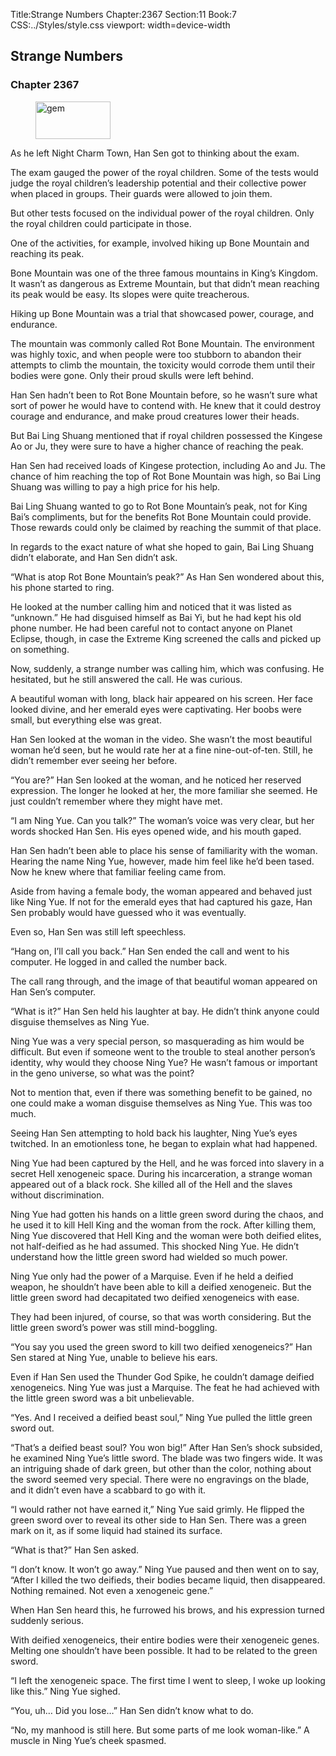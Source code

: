 Title:Strange Numbers 
Chapter:2367 
Section:11 
Book:7 
CSS:../Styles/style.css 
viewport: width=device-width
  
## Strange Numbers
### Chapter 2367
  
<figure>
	<img src="../Images/gem.gif" alt="gem" id="gem" width="120" height="60" />
</figure>
  

  
As he left Night Charm Town, Han Sen got to thinking about the exam.

The exam gauged the power of the royal children. Some of the tests would judge the royal children’s leadership potential and their collective power when placed in groups. Their guards were allowed to join them.

But other tests focused on the individual power of the royal children. Only the royal children could participate in those.

One of the activities, for example, involved hiking up Bone Mountain and reaching its peak.

Bone Mountain was one of the three famous mountains in King’s Kingdom. It wasn’t as dangerous as Extreme Mountain, but that didn’t mean reaching its peak would be easy. Its slopes were quite treacherous.

Hiking up Bone Mountain was a trial that showcased power, courage, and endurance.

The mountain was commonly called Rot Bone Mountain. The environment was highly toxic, and when people were too stubborn to abandon their attempts to climb the mountain, the toxicity would corrode them until their bodies were gone. Only their proud skulls were left behind.

Han Sen hadn’t been to Rot Bone Mountain before, so he wasn’t sure what sort of power he would have to contend with. He knew that it could destroy courage and endurance, and make proud creatures lower their heads.

But Bai Ling Shuang mentioned that if royal children possessed the Kingese Ao or Ju, they were sure to have a higher chance of reaching the peak.

Han Sen had received loads of Kingese protection, including Ao and Ju. The chance of him reaching the top of Rot Bone Mountain was high, so Bai Ling Shuang was willing to pay a high price for his help.

Bai Ling Shuang wanted to go to Rot Bone Mountain’s peak, not for King Bai’s compliments, but for the benefits Rot Bone Mountain could provide. Those rewards could only be claimed by reaching the summit of that place.

In regards to the exact nature of what she hoped to gain, Bai Ling Shuang didn’t elaborate, and Han Sen didn’t ask.

“What is atop Rot Bone Mountain’s peak?” As Han Sen wondered about this, his phone started to ring.

He looked at the number calling him and noticed that it was listed as “unknown.” He had disguised himself as Bai Yi, but he had kept his old phone number. He had been careful not to contact anyone on Planet Eclipse, though, in case the Extreme King screened the calls and picked up on something.

Now, suddenly, a strange number was calling him, which was confusing. He hesitated, but he still answered the call. He was curious.

A beautiful woman with long, black hair appeared on his screen. Her face looked divine, and her emerald eyes were captivating. Her boobs were small, but everything else was great.

Han Sen looked at the woman in the video. She wasn’t the most beautiful woman he’d seen, but he would rate her at a fine nine-out-of-ten. Still, he didn’t remember ever seeing her before.

“You are?” Han Sen looked at the woman, and he noticed her reserved expression. The longer he looked at her, the more familiar she seemed. He just couldn’t remember where they might have met.

“I am Ning Yue. Can you talk?” The woman’s voice was very clear, but her words shocked Han Sen. His eyes opened wide, and his mouth gaped.

Han Sen hadn’t been able to place his sense of familiarity with the woman. Hearing the name Ning Yue, however, made him feel like he’d been tased. Now he knew where that familiar feeling came from.

Aside from having a female body, the woman appeared and behaved just like Ning Yue. If not for the emerald eyes that had captured his gaze, Han Sen probably would have guessed who it was eventually.

Even so, Han Sen was still left speechless.

“Hang on, I’ll call you back.” Han Sen ended the call and went to his computer. He logged in and called the number back.

The call rang through, and the image of that beautiful woman appeared on Han Sen’s computer.

“What is it?” Han Sen held his laughter at bay. He didn’t think anyone could disguise themselves as Ning Yue.

Ning Yue was a very special person, so masquerading as him would be difficult. But even if someone went to the trouble to steal another person’s identity, why would they choose Ning Yue? He wasn’t famous or important in the geno universe, so what was the point?

Not to mention that, even if there was something benefit to be gained, no one could make a woman disguise themselves as Ning Yue. This was too much.

Seeing Han Sen attempting to hold back his laughter, Ning Yue’s eyes twitched. In an emotionless tone, he began to explain what had happened.

Ning Yue had been captured by the Hell, and he was forced into slavery in a secret Hell xenogeneic space. During his incarceration, a strange woman appeared out of a black rock. She killed all of the Hell and the slaves without discrimination.

Ning Yue had gotten his hands on a little green sword during the chaos, and he used it to kill Hell King and the woman from the rock. After killing them, Ning Yue discovered that Hell King and the woman were both deified elites, not half-deified as he had assumed. This shocked Ning Yue. He didn’t understand how the little green sword had wielded so much power.

Ning Yue only had the power of a Marquise. Even if he held a deified weapon, he shouldn’t have been able to kill a deified xenogeneic. But the little green sword had decapitated two deified xenogeneics with ease.

They had been injured, of course, so that was worth considering. But the little green sword’s power was still mind-boggling.

“You say you used the green sword to kill two deified xenogeneics?” Han Sen stared at Ning Yue, unable to believe his ears.

Even if Han Sen used the Thunder God Spike, he couldn’t damage deified xenogeneics. Ning Yue was just a Marquise. The feat he had achieved with the little green sword was a bit unbelievable.

“Yes. And I received a deified beast soul,” Ning Yue pulled the little green sword out.

“That’s a deified beast soul? You won big!” After Han Sen’s shock subsided, he examined Ning Yue’s little sword. The blade was two fingers wide. It was an intriguing shade of dark green, but other than the color, nothing about the sword seemed very special. There were no engravings on the blade, and it didn’t even have a scabbard to go with it.

“I would rather not have earned it,” Ning Yue said grimly. He flipped the green sword over to reveal its other side to Han Sen. There was a green mark on it, as if some liquid had stained its surface.

“What is that?” Han Sen asked.

“I don’t know. It won’t go away.” Ning Yue paused and then went on to say, “After I killed the two deifieds, their bodies became liquid, then disappeared. Nothing remained. Not even a xenogeneic gene.”

When Han Sen heard this, he furrowed his brows, and his expression turned suddenly serious.

With deified xenogeneics, their entire bodies were their xenogeneic genes. Melting one shouldn’t have been possible. It had to be related to the green sword.

“I left the xenogeneic space. The first time I went to sleep, I woke up looking like this.” Ning Yue sighed.

“You, uh… Did you lose…” Han Sen didn’t know what to do.

“No, my manhood is still here. But some parts of me look woman-like.” A muscle in Ning Yue’s cheek spasmed.